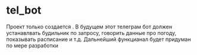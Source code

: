 # tel_bot
Проект только создается .
В будущем этот телеграм бот должен устанавлвать будильник по запросу, говорить данные про погоду, показывать расписание и т.д.
Дальнейший функцианал будет придуман по мере разработки
